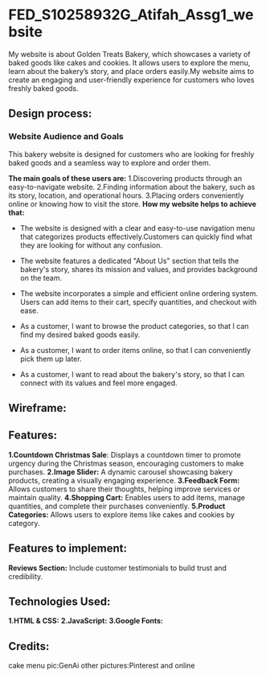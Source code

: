 # FED_S10258932G_Atifah_Assg1_website
My website is about Golden Treats Bakery, which showcases a variety of baked goods like cakes and cookies. It allows users to explore the menu, learn about the bakery’s story, and place orders easily.My website aims to create an engaging and user-friendly experience for customers who loves freshly baked goods.

## Design process:

### Website Audience and Goals
This bakery website is designed for customers who are looking for freshly baked goods and a seamless way to explore and order them. 

**The main goals of these users are:**
1.Discovering products through an easy-to-navigate website.
2.Finding information about the bakery, such as its story, location, and operational hours.
3.Placing orders conveniently online or knowing how to visit the store.
**How my website helps to achieve that:**
- The website is designed with a clear and easy-to-use navigation menu that categorizes products effectively.Customers can quickly find what they are looking for without any confusion.
- The website features a dedicated "About Us" section that tells the bakery's story, shares its mission and values, and provides background on the team.
- The website incorporates a simple and efficient online ordering system. Users can add items to their cart, specify quantities, and checkout with ease.

- As a customer, I want to browse the product categories, so that I can find my desired baked goods easily.
- As a customer, I want to order items online, so that I can conveniently pick them up later.
- As a customer, I want to read about the bakery's story, so that I can connect with its values and feel more engaged.

## Wireframe:


## Features:
**1.Countdown Christmas Sale**: Displays a countdown timer to promote urgency during the Christmas season, encouraging customers to make purchases.
**2.Image Slider:** A dynamic carousel showcasing bakery products, creating a visually engaging experience.
**3.Feedback Form:** Allows customers to share their thoughts, helping improve services or maintain quality.
**4.Shopping Cart:** Enables users to add items, manage quantities, and complete their purchases conveniently.
**5.Product Categories:** Allows users to explore items like cakes and cookies  by category.

## Features to implement:
**Reviews Section:** Include customer testimonials to build trust and credibility.

## Technologies Used:
**1.HTML & CSS:**
**2.JavaScript:**
**3.Google Fonts:**

## Credits:
cake menu pic:GenAi
other pictures:Pinterest and online



